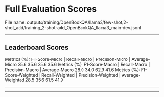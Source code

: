# Full Evaluation Scores

File name: outputs/training/OpenBookQA/llama3/few-shot/2-shot_add/training_2-shot-add_OpenBookQA_llama3_main-dev.jsonl


---

## Leaderboard Scores

Metrics (%): F1-Score-Micro | Recall-Micro | Precision-Micro | Average-Micro
                35.6        35.6          35.6        35.6
Metrics (%): F1-Score-Macro | Recall-Macro | Precision-Macro | Average-Macro
                28.0        34.0          62.9        41.6
Metrics (%): F1-Score-Weighted | Recall-Weighted | Precision-Weighted | Average-Weighted
                28.5        35.6          61.5        41.9

---


---

